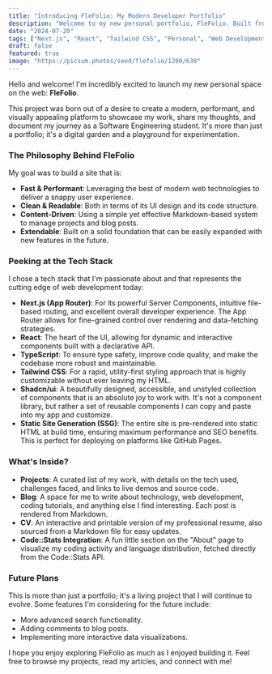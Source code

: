 ```yaml
---
title: "Introducing FleFolio: My Modern Developer Portfolio"
description: "Welcome to my new personal portfolio, FleFolio. Built from the ground up with Next.js 14, it's a showcase of my learning journey in web development and a testament to modern frontend practices."
date: "2024-07-20"
tags: ["Next.js", "React", "Tailwind CSS", "Personal", "Web Development"]
draft: false
featured: true
image: "https://picsum.photos/seed/flefolio/1200/630"
---
```


Hello and welcome! I'm incredibly excited to launch my new personal space on the web: **FleFolio**.

This project was born out of a desire to create a modern, performant, and visually appealing platform to showcase my work, share my thoughts, and document my journey as a Software Engineering student. It's more than just a portfolio; it's a digital garden and a playground for experimentation.

### The Philosophy Behind FleFolio

My goal was to build a site that is:
- **Fast & Performant**: Leveraging the best of modern web technologies to deliver a snappy user experience.
- **Clean & Readable**: Both in terms of its UI design and its code structure.
- **Content-Driven**: Using a simple yet effective Markdown-based system to manage projects and blog posts.
- **Extendable**: Built on a solid foundation that can be easily expanded with new features in the future.

### Peeking at the Tech Stack

I chose a tech stack that I'm passionate about and that represents the cutting edge of web development today:

-   **Next.js (App Router)**: For its powerful Server Components, intuitive file-based routing, and excellent overall developer experience. The App Router allows for fine-grained control over rendering and data-fetching strategies.
-   **React**: The heart of the UI, allowing for dynamic and interactive components built with a declarative API.
-   **TypeScript**: To ensure type safety, improve code quality, and make the codebase more robust and maintainable.
-   **Tailwind CSS**: For a rapid, utility-first styling approach that is highly customizable without ever leaving my HTML.
-   **Shadcn/ui**: A beautifully designed, accessible, and unstyled collection of components that is an absolute joy to work with. It's not a component library, but rather a set of reusable components I can copy and paste into my app and customize.
-   **Static Site Generation (SSG)**: The entire site is pre-rendered into static HTML at build time, ensuring maximum performance and SEO benefits. This is perfect for deploying on platforms like GitHub Pages.

### What's Inside?

-   **Projects**: A curated list of my work, with details on the tech used, challenges faced, and links to live demos and source code.
-   **Blog**: A space for me to write about technology, web development, coding tutorials, and anything else I find interesting. Each post is rendered from Markdown.
-   **CV**: An interactive and printable version of my professional resume, also sourced from a Markdown file for easy updates.
-   **Code::Stats Integration**: A fun little section on the "About" page to visualize my coding activity and language distribution, fetched directly from the Code::Stats API.

### Future Plans

This is more than just a portfolio; it's a living project that I will continue to evolve. Some features I'm considering for the future include:
- More advanced search functionality.
- Adding comments to blog posts.
- Implementing more interactive data visualizations.

I hope you enjoy exploring FleFolio as much as I enjoyed building it. Feel free to browse my projects, read my articles, and connect with me!
